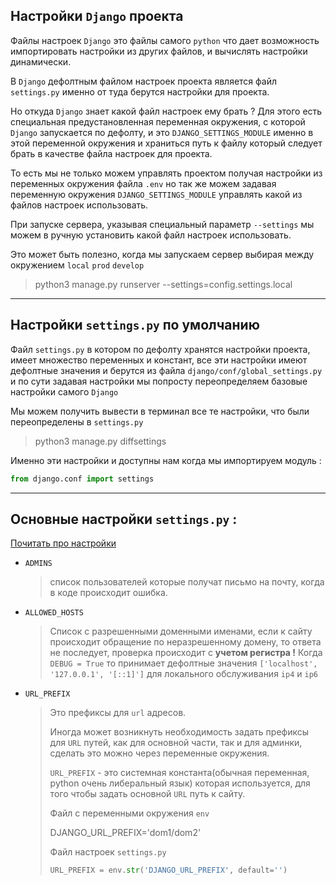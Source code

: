 Настройки `Django` проекта
---

Файлы настроек `Django` это файлы самого `python` что дает возможность 
импортировать настройки из других файлов, и вычислять настройки динамически.

В `Django` дефолтным файлом настроек проекта является файл `settings.py`
именно от туда берутся настройки для проекта.

Но откуда `Django` знает какой файл настроек ему брать ? Для этого есть
специальная предустановленная переменная окружения, с которой `Django`
запускается по дефолту, и это `DJANGO_SETTINGS_MODULE` именно в этой 
переменной окружения и храниться путь к файлу который следует брать в
качестве файла настроек для проекта. 

То есть мы не только можем управлять проектом получая настройки из
переменных окружения файла `.env` но так же можем задавая переменную
окружения `DJANGO_SETTINGS_MODULE` управлять какой из файлов настроек
использовать.

При запуске сервера, указывая специальный параметр `--settings` мы 
можем в ручную установить какой файл настроек использовать.

Это может быть полезно, когда мы запускаем сервер выбирая между
окружением `local` `prod` `develop`

>python3 manage.py runserver --settings=config.settings.local

---
Настройки `settings.py` по умолчанию
---

Файл `settings.py` в котором по дефолту хранятся настройки проекта,
имеет множество переменных и констант, все эти настройки имеют дефолтные 
значения и берутся из файла `django/conf/global_settings.py` и по сути 
задавая настройки мы попросту переопределяем базовые настройки самого `Django`

Мы можем получить вывести в терминал все те настройки, что были 
переопределены в `settings.py`
>python3 manage.py diffsettings

Именно эти настройки и доступны нам когда мы импортируем модуль :
```python
from django.conf import settings
```

---
Основные настройки `settings.py` :
---

[ Почитать про настройки ](https://djangodoc.ru/3.1/ref/settings/)


- `ADMINS` 
  > список пользователей которые получат письмо на почту, когда
  > в коде происходит ошибка.



- `ALLOWED_HOSTS `
  > Cписок с разрешенными доменными именами, если к сайту
  > происходит обращение по неразрешенному домену, то ответа не последует, 
  > проверка происходит с **учетом регистра !** Когда `DEBUG = True` то принимает
  > дефолтные значения `['localhost', '127.0.0.1', '[::1]']` для локального 
  > обслуживания `ip4` и `ip6`


- `URL_PREFIX` 
  > Это префиксы для `url` адресов. 
  > 
  > Иногда может возникнуть необходимость задать префиксы для `URL` путей, как
  > для основной части, так и для админки, сделать это можно через переменные 
  > окружения. 
  > 
  > `URL_PREFIX` - это системная константа(обычная переменная, python очень 
  > либеральный язык) которая используется, для того чтобы задать
  > основной `URL` путь к сайту.
  >
  > Файл с переменными окружения `env` 
  > 
  >DJANGO_URL_PREFIX='dom1/dom2'
  >
  > Файл настроек `settings.py`
  >```python
  >URL_PREFIX = env.str('DJANGO_URL_PREFIX', default='')
  >```

  


